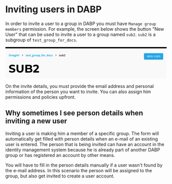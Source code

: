 # Inviting users in DABP
In order to invite a user to a group in DABP you must have `Manage group members` permission.
For example, the screen below shows the button "New User" that can be used to invite a user to a group named `sub2`. 
`sub2` is a subgroup of `test_group_for_docs`.

![new-user-button](../img/new-user-button.png)

On the invite details, you must provide the email address and personal information of the person you want to invite. You can also assign him permissions and policies upfront.

## Why sometimes I see person details when inviting a new user
Inviting a user is making him a member of a specific group.
The form will automatically get filled with person details when an e-mail of an existing user is entered.
The person that is being invited can have an account in the identity management system because he is already part of another DABP group or has registered an account by other means.

You will have to fill in the person details manually if a user wasn't found by the e-mail address.
In this scenario the person will be assigned to the group, but also get invited to create a user account.
